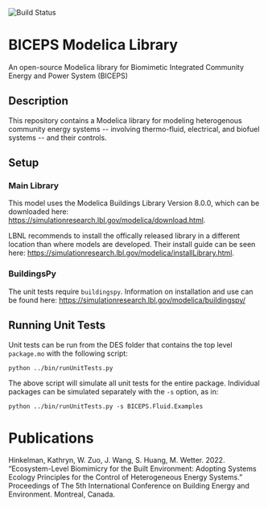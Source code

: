 ![Build Status](https://github.com/sbslab/BICEPS/actions/workflows/formatting.yml/badge.svg)

# BICEPS Modelica Library
An open-source Modelica library for Biomimetic Integrated Community Energy and Power System (BICEPS)

## Description
This repository contains a Modelica library for modeling heterogenous community energy systems -- 
involving thermo-fluid, electrical, and biofuel systems -- and their controls.

## Setup

### Main Library
This model uses the Modelica Buildings Library Version 8.0.0, which can be downloaded here:
https://simulationresearch.lbl.gov/modelica/download.html.

LBNL recommends to install the offically released library in a different location than where models
are developed. Their install guide can be seen here: https://simulationresearch.lbl.gov/modelica/installLibrary.html.

### BuildingsPy
The unit tests require `buildingspy`. Information on installation and use can be found here: 
https://simulationresearch.lbl.gov/modelica/buildingspy/


## Running Unit Tests

Unit tests can be run from the DES folder that contains the top level `package.mo` with the following script:

`python ../bin/runUnitTests.py`

The above script will simulate all unit tests for the entire package. Individual packages can be simulated 
separately with the `-s` option, as in:

`python ../bin/runUnitTests.py -s BICEPS.Fluid.Examples`

# Publications

Hinkelman, Kathryn, W. Zuo, J. Wang, S. Huang, M. Wetter. 2022. “Ecosystem-Level Biomimicry for the Built Environment: Adopting Systems Ecology Principles for the Control of Heterogeneous Energy Systems.” Proceedings of The 5th International Conference on Building Energy and Environment. Montreal, Canada.
